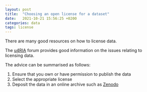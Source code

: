 ```yaml
---
layout: post
title:  "Choosing an open license for a dataset"
date:   2021-10-21 15:56:25 +0200
categories: data
tags: license
---
```


There are many good resources on how to license data.

The [u4RIA] forum provides good information on the issues relating to licensing data.

The advice can be summarised as follows:

1. Ensure that you own or have permission to publish the data
2. Select the appropriate license
3. Deposit the data in an online archive such as [Zenodo]

[u4RIA]: https://forum.u4ria.org/
[Zenodo]: https://zenodo.org
